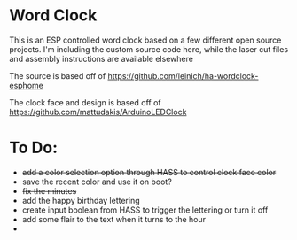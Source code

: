 # Word Clock
This is an ESP controlled word clock based on a few different open source projects. I'm including the custom source code here, while the laser cut files and assembly instructions are available elsewhere

The source is based off of https://github.com/leinich/ha-wordclock-esphome

The clock face and design is based off of https://github.com/mattudakis/ArduinoLEDClock

# To Do:
- ~~add a color selection option through HASS to control clock face color~~
- save the recent color and use it on boot?
- ~~fix the minutes~~
- add the happy birthday lettering
- create input boolean from HASS to trigger the lettering or turn it off
- add some flair to the text when it turns to the hour
- 
